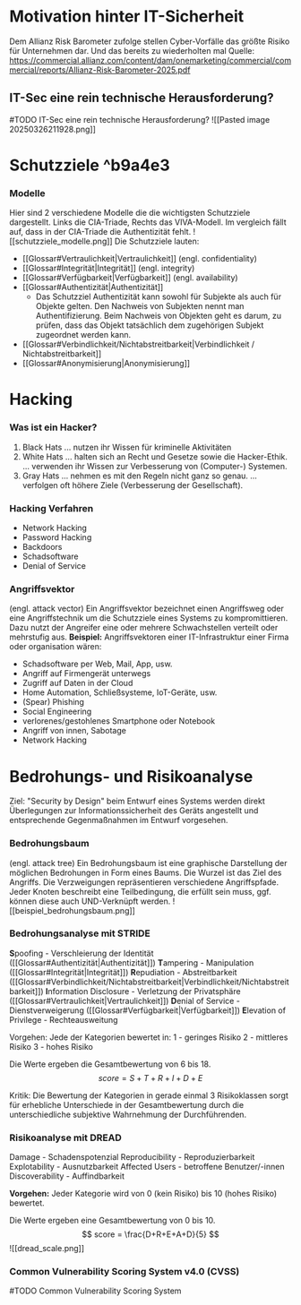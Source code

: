 # Motivation hinter IT-Sicherheit
Dem Allianz Risk Barometer zufolge stellen Cyber-Vorfälle das größte Risiko für Unternehmen dar. Und das bereits zu wiederholten mal
	Quelle: https://commercial.allianz.com/content/dam/onemarketing/commercial/commercial/reports/Allianz-Risk-Barometer-2025.pdf 
## IT-Sec eine rein technische Herausforderung?
#TODO IT-Sec eine rein technische Herausforderung?
![[Pasted image 20250326211928.png]]
# Schutzziele ^b9a4e3
### Modelle
Hier sind 2 verschiedene Modelle die die wichtigsten Schutzziele dargestellt. Links die CIA-Triade, Rechts das VIVA-Modell. Im vergleich fällt auf, dass in der CIA-Triade die Authentizität fehlt.
![[schutzziele_modelle.png]]
Die Schutzziele lauten:
- [[Glossar#Vertraulichkeit|Vertraulichkeit]] (engl. confidentiality)
- [[Glossar#Integrität|Integrität]] (engl. integrity)
- [[Glossar#Verfügbarkeit|Verfügbarkeit]] (engl. availability)
- [[Glossar#Authentizität|Authentizität]]
	- Das Schutzziel Authentizität kann sowohl für Subjekte als auch für Objekte gelten. Den Nachweis von Subjekten nennt man Authentifizierung. Beim Nachweis von Objekten geht es darum, zu prüfen, dass das Objekt tatsächlich dem zugehörigen Subjekt zugeordnet werden kann.
- [[Glossar#Verbindlichkeit/Nichtabstreitbarkeit|Verbindlichkeit / Nichtabstreitbarkeit]]
- [[Glossar#Anonymisierung|Anonymisierung]]
# Hacking
### Was ist ein Hacker?
1. Black Hats
   ... nutzen ihr Wissen für kriminelle Aktivitäten
2. White Hats
   ... halten sich an Recht und Gesetze sowie die Hacker-Ethik.
   ... verwenden ihr Wissen zur Verbesserung von (Computer-) Systemen.
3. Gray Hats
   ... nehmen es mit den Regeln nicht ganz so genau.
   ... verfolgen oft höhere Ziele (Verbesserung der Gesellschaft).
### Hacking Verfahren
- Network Hacking
- Password Hacking
- Backdoors
- Schadsoftware
- Denial of Service
### Angriffsvektor
(engl. attack vector)
Ein Angriffsvektor bezeichnet einen Angriffsweg oder eine Angriffstechnik um die Schutzziele eines Systems zu kompromittieren. Dazu nutzt der Angreifer eine oder mehrere Schwachstellen verteilt oder mehrstufig aus.
**Beispiel:**
Angriffsvektoren einer IT-Infrastruktur einer Firma oder organisation wären:
- Schadsoftware per Web, Mail, App, usw.
- Angriff auf Firmengerät unterwegs
- Zugriff auf Daten in der Cloud
- Home Automation, Schließsysteme, IoT-Geräte, usw.
- (Spear) Phishing
- Social Engineering
- verlorenes/gestohlenes Smartphone oder Notebook
- Angriff von innen, Sabotage
- Network Hacking
# Bedrohungs- und Risikoanalyse
Ziel: "Security by Design"
	beim Entwurf eines Systems werden direkt Überlegungen zur Informationssicherheit des Geräts angestellt und entsprechende Gegenmaßnahmen im Entwurf vorgesehen.
### Bedrohungsbaum
(engl. attack tree)
Ein Bedrohungsbaum ist eine graphische Darstellung der möglichen Bedrohungen in Form eines Baums. 
Die Wurzel ist das Ziel des Angriffs. Die Verzweigungen repräsentieren verschiedene Angriffspfade. Jeder Knoten beschreibt eine Teilbedingung, die erfüllt sein muss, ggf. können diese auch UND-Verknüpft werden.
![[beispiel_bedrohungsbaum.png]]
### Bedrohungsanalyse mit STRIDE
<b>S</b>poofing - Verschleierung der Identität ([[Glossar#Authentizität|Authentizität]])
<b>T</b>ampering - Manipulation ([[Glossar#Integrität|Integrität]])
<b>R</b>epudiation - Abstreitbarkeit ([[Glossar#Verbindlichkeit/Nichtabstreitbarkeit|Verbindlichkeit/Nichtabstreitbarkeit]])
<b>I</b>nformation Disclosure - Verletzung der Privatsphäre ([[Glossar#Vertraulichkeit|Vertraulichkeit]])
<b>D</b>enial of Service - Dienstverweigerung ([[Glossar#Verfügbarkeit|Verfügbarkeit]])
<b>E</b>levation of Privilege - Rechteausweitung

Vorgehen:
Jede der Kategorien bewertet in:
	1 - geringes Risiko
	2 - mittleres Risiko
	3 - hohes Risiko

Die Werte ergeben die Gesamtbewertung von 6 bis 18.
$$ score = S+T+R+I+D+E$$

Kritik:
Die Bewertung der Kategorien in gerade einmal 3 Risikoklassen sorgt für erhebliche Unterschiede in der Gesamtbewertung durch die unterschiedliche subjektive Wahrnehmung der Durchführenden.
### Risikoanalyse mit DREAD
Damage - Schadenspotenzial
Reproducibility - Reproduzierbarkeit
Explotability - Ausnutzbarkeit
Affected Users - betroffene Benutzer/-innen
Discoverability - Auffindbarkeit

**Vorgehen:**
Jeder Kategorie wird von 0 (kein Risiko) bis 10 (hohes Risiko) bewertet.

Die Werte ergeben eine Gesamtbewertung von 0 bis 10.
$$ score = \frac{D+R+E+A+D}{5} $$
![[dread_scale.png]]

### Common Vulnerability Scoring System v4.0 (CVSS)
#TODO Common Vulnerability Scoring System 
